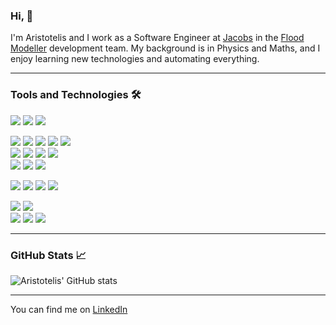 ### Hi, 👋

I'm Aristotelis and I work as a Software Engineer at [Jacobs](https://www.jacobs.com/) in the [Flood Modeller](https://www.floodmodeller.com/) development team. 
My background is in Physics and Maths, and I enjoy learning new technologies and automating everything.

-----------------

### Tools and Technologies 🛠️

![](https://img.shields.io/static/v1?label=OS&message=Linux&color=success&style=plastic&logo=Linux) 
![](https://img.shields.io/static/v1?label=OS&message=Windows&color=success&style=plastic&logo=Windows) 
![](https://img.shields.io/static/v1?label=OS&message=MacOS&color=success&style=plastic&logo=Apple) 

![](https://img.shields.io/static/v1?label=Code&message=C%2B%2b&color=informational&style=plastic&logo=c%2B%2B) 
![](https://img.shields.io/static/v1?label=Code&message=Fortran&color=informational&style=plastic&logo=Fortran) 
![](https://img.shields.io/static/v1?label=Code&message=Python&color=informational&style=plastic&logo=python) 
![](https://img.shields.io/static/v1?label=Code&message=C&color=informational&style=plastic&logo=c) 
![](https://img.shields.io/static/v1?label=Code&message=CUDA&color=informational&style=plastic&logo=nvidia) <br>
![](https://img.shields.io/static/v1?label=Code&message=R&color=informational&style=plastic&logo=R) 
![](https://img.shields.io/static/v1?label=Code&message=Matlab&color=informational&style=plastic&logo=mathworks) 
![](https://img.shields.io/static/v1?label=Code&message=Jupyter&color=informational&style=plastic&logo=jupyter) 
![](https://img.shields.io/static/v1?label=Code&message=SQLite&color=informational&style=plastic&logo=sqlite) <br>
![](https://img.shields.io/static/v1?label=Code&message=Processing&color=informational&style=plastic&logo=processingfoundation) 
![](https://img.shields.io/static/v1?label=Shell&message=Bash&color=informational&style=plastic&logo=gnu%20bash) 
![](https://img.shields.io/static/v1?label=Shell&message=PowerShell&color=informational&style=plastic&logo=powershell) 

![](https://img.shields.io/static/v1?label=Tools&message=Visual%20Studio&color=yellow&style=plastic&logo=visual%20studio) 
![](https://img.shields.io/static/v1?label=Tools&message=VS%20Code&color=yellow&style=plastic&logo=visual%20studio%20code) 
![](https://img.shields.io/static/v1?label=Tools&message=Intel%20VTune&color=yellow&style=plastic&logo=intel) 
![](https://img.shields.io/static/v1?label=Tools&message=nvprof&color=yellow&style=plastic&logo=nvidia) 

![](https://img.shields.io/static/v1?label=Productivity&message=Azure&color=green&style=plastic&logo=microsoft%20azure)
![](https://img.shields.io/static/v1?label=Productivity&message=Azure%20DevOps&color=green&style=plastic&logo=azure%20devops) <br>
![](https://img.shields.io/static/v1?label=Productivity&message=MSOffice&color=green&style=plastic&logo=microsoft%20office)
![](https://img.shields.io/static/v1?label=Productivity&message=LibreOffice&color=green&style=plastic&logo=libreoffice)
![](https://img.shields.io/static/v1?label=Productivity&message=Inkscape&color=green&style=plastic&logo=inkscape)

----------------


### GitHub Stats 📈

![Aristotelis' GitHub stats](https://github-readme-stats.vercel.app/api/top-langs/?username=aliakatas&theme=cobalt)


----------------

You can find me on [LinkedIn][1]


[1]: https://www.linkedin.com/in/aliakatas

